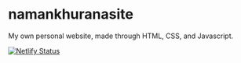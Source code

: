 # namankhuranasite

My own personal website, made through HTML, CSS, and Javascript.

[![Netlify Status](https://api.netlify.com/api/v1/badges/a5a6474d-7903-4cd6-a8d3-7aefdd8f7221/deploy-status)](https://app.netlify.com/sites/namankhurana/deploys)
